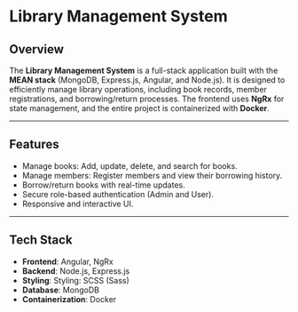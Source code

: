 # Library Management System

## Overview

The **Library Management System** is a full-stack application built with the **MEAN stack** (MongoDB, Express.js, Angular, and Node.js). It is designed to efficiently manage library operations, including book records, member registrations, and borrowing/return processes. The frontend uses **NgRx** for state management, and the entire project is containerized with **Docker**.

---

## Features

- Manage books: Add, update, delete, and search for books.
- Manage members: Register members and view their borrowing history.
- Borrow/return books with real-time updates.
- Secure role-based authentication (Admin and User).
- Responsive and interactive UI.

---

## Tech Stack

- **Frontend**: Angular, NgRx
- **Backend**: Node.js, Express.js
- **Styling**: Styling: SCSS (Sass)
- **Database**: MongoDB
- **Containerization**: Docker
